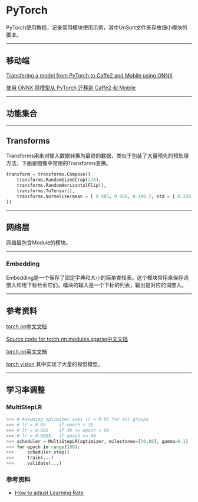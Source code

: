 # PyTorch

PyTorch使用教程，记录常用模块使用示例，其中UnSort文件夹存放细小模块的脚本。


---
## 移动端

[Transfering a model from PyTorch to Caffe2 and Mobile using ONNX](https://pytorch.org/tutorials/advanced/super_resolution_with_caffe2.html)

[使用 ONNX 将模型从 PyTorch 迁移到 Caffe2 和 Mobile](http://pytorch.apachecn.org/cn/tutorials/advanced/super_resolution_with_caffe2.html)



---
## 功能集合

---
## Transforms
Transforms用来对输入数据转换为最终的数据，类似于包装了大量预先的预处理方法，下面是图像中常用的Transforms变换。

```python
transform = transforms.Compose([
    transforms.RandomSizedCrop(224),
    transforms.RandomHorizontalFlip(),
    transforms.ToTensor(),
    transforms.Normalize(mean = [ 0.485, 0.456, 0.406 ], std = [ 0.229, 0.224, 0.225 ]),
])
```

---
## 网络层
网络层包含Module的模块。

---
### Embedding

Embedding是一个保存了固定字典和大小的简单查找表。这个模块常用来保存词嵌入和用下标检索它们。模块的输入是一个下标的列表，输出是对应的词嵌入。

---
## 参考资料

[torch.nn中文文档](https://pytorch-cn.readthedocs.io/zh/latest/package_references/torch-nn/)

[Source code for torch.nn.modules.sparse中文文档](http://pytorch.apachecn.org/cn/0.3.0/_modules/torch/nn/modules/sparse.html)

[torch.nn英文文档](https://pytorch.org/docs/master/nn.html)

[torch vision](https://github.com/pytorch/vision#models) 其中实现了大量的视觉模型。


---
## 学习率调整


### MultiStepLR
```python
>>> # Assuming optimizer uses lr = 0.05 for all groups
>>> # lr = 0.05     if epoch < 30
>>> # lr = 0.005    if 30 <= epoch < 80
>>> # lr = 0.0005   if epoch >= 80
>>> scheduler = MultiStepLR(optimizer, milestones=[30,80], gamma=0.1)
>>> for epoch in range(100):
>>>     scheduler.step()
>>>     train(...)
>>>     validate(...)
```

### 参考资料

- [How to adjust Learning Rate](https://pytorch.org/docs/stable/optim.html#how-to-adjust-learning-rate)